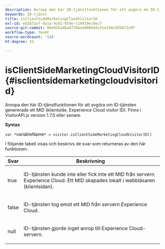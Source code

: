 ```yaml
---
description: Anropa den här ID-tjänstfunktionen för att avgöra om ID-tjänsten genererade ett MID (klientside, Experience Cloud visitor ID). Finns i VisitorAPI.js version 1.7.0 eller senare.
keywords: ID-tjänst
title: isClientSideMarketingCloudVisitorID
exl-id: ed2672e7-da1a-4c02-9f4e-c14419ec9ec7
source-git-commit: 06e935a4ba4776baa900d3dc91e294c92b873c0f
workflow-type: tm+mt
source-wordcount: '126'
ht-degree: 1%

---
```


# isClientSideMarketingCloudVisitorID{#isclientsidemarketingcloudvisitorid}

Anropa den här ID-tjänstfunktionen för att avgöra om ID-tjänsten genererade ett MID (klientside, Experience Cloud visitor ID). Finns i VisitorAPI.js version 1.7.0 eller senare.

**Syntax**

`var *`variableName`* = visitor.isClientSideMarketingCloudVisitorID()`

I följande tabell visas och beskrivs de svar som returneras av den här funktionen.

<table id="table_5D08A5DD6FD04F94818B0E8B790D3136"> 
 <thead> 
  <tr> 
   <th colname="col1" class="entry"> Svar </th> 
   <th colname="col2" class="entry"> Beskrivning </th> 
  </tr> 
 </thead>
 <tbody> 
  <tr> 
   <td colname="col1"> <p> <span class="codeph"> true</span> </p> </td> 
   <td colname="col2"> <p>ID-tjänsten kunde inte eller fick inte ett MID från servern <span class="keyword"> Experience Cloud</span>. Ett MID skapades lokalt i webbläsaren (klientsidan). </p> </td> 
  </tr> 
  <tr> 
   <td colname="col1"> <p> <span class="codeph"> false</span> </p> </td> 
   <td colname="col2"> <p>ID-tjänsten tog emot ett MID från servern <span class="keyword"> Experience Cloud</span>. </p> </td> 
  </tr> 
  <tr> 
   <td colname="col1"> <p> <span class="codeph"> null</span> </p> </td> 
   <td colname="col2"> <p>ID-tjänsten gjorde inget anrop till <span class="keyword"> Experience Cloud</span>-servern. </p> </td> 
  </tr> 
 </tbody> 
</table>
